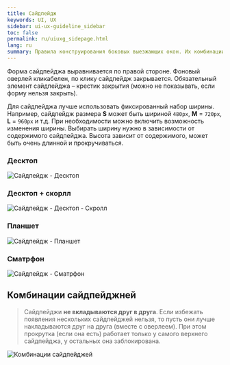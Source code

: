 ```yaml
---
title: Сайдпейдж
keywords: UI, UX
sidebar: ui-ux-guideline_sidebar
toc: false
permalink: ru/uiuxg_sidepage.html
lang: ru
summary: Правила конструирования боковых выезжающих окон. Их комбинации и порядок появления.
---
```


Форма сайдпейджа выравнивается по правой стороне. Фоновый оверлей кликабелен, по клику сайдпейдж закрывается. Обязательный элемент сайдпейджа – крестик закрытия (можно не показывать, если форму нельзя закрыть).

Для сайдпейджа лучше использовать фиксированный набор ширины. Например, сайдпейдж размера **S** может быть шириной `480px`, **M** = `720px`, **L** = `960px` и т.д. При необходимости можно включить возможность изменения ширины. Выбирать ширину нужно в зависимости от содержимого сайдпейджа. Высота зависит от содержимого, может быть очень длинной и прокручиваться.

### Десктоп

![Сайдпейдж - Десктоп](/images/pages/guides/ui-ux-guideline/uiuxg_sidepage/1.png)

### Десктоп + скорлл

![Сайдпейдж - Десктоп - Скролл](/images/pages/guides/ui-ux-guideline/uiuxg_sidepage/4.png)

### Планшет

![Сайдпейдж - Планшет](/images/pages/guides/ui-ux-guideline/uiuxg_sidepage/2.png)

### Сматрфон

![Сайдпейдж - Сматрфон](/images/pages/guides/ui-ux-guideline/uiuxg_sidepage/3.png)

## Комбинации сайдпейджней

> Сайдпейджи **не вкладываются друг в друга**. Если избежать появления нескольких сайдпейджей нельзя, то пусть они лучше накладываются друг на друга (вместе с оверлеем). При этом прокрутка (если она есть) работает только у самого верхнего сайдпейджа, у остальных она заблокирована.

![Комбинации сайдпейджей](/images/pages/guides/ui-ux-guideline/uiuxg_sidepage/5.png)
